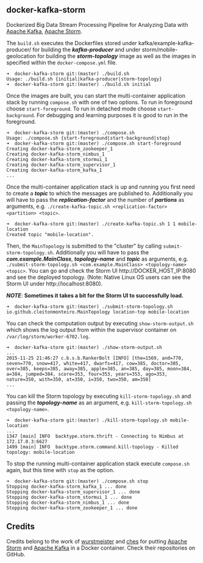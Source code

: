 ## docker-kafka-storm
Dockerized Big Data Stream Processing Pipeline for Analyzing Data with [Apache Kafka](http://kafka.apache.org/), [Apache Storm](http://storm.apache.org/). 

The ```build.sh``` executes the Dockerfiles stored under kafka/example-kafka-producer/ for building the ***kafka-producer*** and under storm/mobile-geolocation for building the ***storm-topology*** image as well as the images in specified within the ```docker-compose.yml``` file.
```shell
➜  docker-kafka-storm git:(master) ./build.sh
Usage: ./build.sh {initial|kafka-producer|storm-topology}
➜  docker-kafka-storm git:(master) ./build.sh initial
```

Once the images are built, you can start the multi-container application stack by running ```compose.sh``` with one of two options. To run in foreground choose ```start-foreground```. To run in detached mode choose ```start-background```. For debugging and learning purposes it is good to run in the foreground.
```shell
➜  docker-kafka-storm git:(master) ./compose.sh
Usage: ./compose.sh {start-foreground|start-background|stop}
➜  docker-kafka-storm git:(master) ./compose.sh start-foreground
Creating docker-kafka-storm_zookeeper_1
Creating docker-kafka-storm_nimbus_1
Creating docker-kafka-storm_stormui_1
Creating docker-kafka-storm_supervisor_1
Creating docker-kafka-storm_kafka_1
...
```

Once the multi-container application stack is up and running you first need to create a ***topic*** to which the messages are published to. Additionally you will have to pass the ***replication-factor*** and the number of ***partions*** as arguments, e.g. ```./create-kafka-topic.sh <replication-factor> <partition> <topic>```.
```shell
➜  docker-kafka-storm git:(master) ./create-kafka-topic.sh 1 1 mobile-location
Created topic "mobile-location".
```

Then, the ```MainTopology``` is submitted to the "cluster" by calling ```submit-storm-topology.sh```. Additionally you will have to pass the ***com.example.MainClass***, ***topology-name*** and ***topic*** as arguments, e.g. ```./submit-storm-topology.sh <com.example.MainClass> <topology-name> <topic>```. You can go and check the Storm UI http://DOCKER_HOST_IP:8080 and see the deployed topology. (Note: Native Linux OS users can see the Storm UI under http://localhost:8080).

***NOTE***: **Sometimes it takes a bit for the Storm UI to successfully load.**
```shell
➜  docker-kafka-storm git:(master) ./submit-storm-topology.sh io.github.cleitonmonteiro.MainTopology location-top mobile-location
```

You can check the computation output by executing ```show-storm-output.sh``` which shows the log output from within the supervisor container on ```/var/log/storm/worker-6702.log```.
```shell
➜  docker-kafka-storm git:(master) ./show-storm-output.sh
...
2015-11-25 21:46:27 c.b.s.b.RankerBolt [INFO] [the=1569, and=770, seven=770, snow=417, white=417, dwarfs=417, cow=385, doctor=385, over=385, keeps=385, away=385, apple=385, an=385, day=385, moon=384, a=384, jumped=384, score=353, four=353, years=353, ago=353, nature=350, with=350, at=350, i=350, two=350, am=350]
...
```

You can kill the Storm topology by executing ```kill-storm-topology.sh``` and passing the ***topology-name*** as an argument, e.g. ```kill-storm-topology.sh <topology-name>```.
```shell
➜  docker-kafka-storm git:(master) ./kill-storm-topology.sh mobile-location
...
1347 [main] INFO  backtype.storm.thrift - Connecting to Nimbus at 172.17.0.3:6627
1499 [main] INFO  backtype.storm.command.kill-topology - Killed topology: mobile-location
```

To stop the running multi-container application stack execute ```compose.sh``` again, but this time with ```stop``` as the option.
```shell
➜  docker-kafka-storm git:(master) ./compose.sh stop
Stopping docker-kafka-storm_kafka_1 ... done
Stopping docker-kafka-storm_supervisor_1 ... done
Stopping docker-kafka-storm_stormui_1 ... done
Stopping docker-kafka-storm_nimbus_1 ... done
Stopping docker-kafka-storm_zookeeper_1 ... done
```

## Credits
Credits belong to the work of [wurstmeister](https://github.com/wurstmeister) and [ches](https://github.com/ches) for putting [Apache Storm](https://github.com/wurstmeister/storm-docker) and [Apache Kafka](https://github.com/ches/kafka) in a Docker container. Check their repositories on GitHub.
